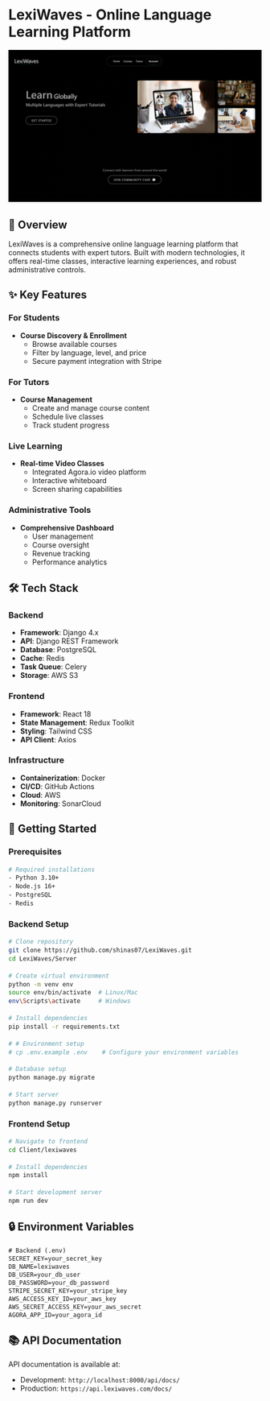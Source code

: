 # LexiWaves - Online Language Learning Platform

![LexiWaves Logo](Server/media/website-previews/preview.png)

## 🌟 Overview

LexiWaves is a comprehensive online language learning platform that connects students with expert tutors. Built with modern technologies, it offers real-time classes, interactive learning experiences, and robust administrative controls.

## ✨ Key Features

### For Students
- **Course Discovery & Enrollment**
  - Browse available courses
  - Filter by language, level, and price
  - Secure payment integration with Stripe

### For Tutors
- **Course Management**
  - Create and manage course content
  - Schedule live classes
  - Track student progress

### Live Learning
- **Real-time Video Classes**
  - Integrated Agora.io video platform
  - Interactive whiteboard
  - Screen sharing capabilities

### Administrative Tools
- **Comprehensive Dashboard**
  - User management
  - Course oversight
  - Revenue tracking
  - Performance analytics

## 🛠 Tech Stack

### Backend
- **Framework**: Django 4.x
- **API**: Django REST Framework
- **Database**: PostgreSQL
- **Cache**: Redis
- **Task Queue**: Celery
- **Storage**: AWS S3

### Frontend
- **Framework**: React 18
- **State Management**: Redux Toolkit
- **Styling**: Tailwind CSS
- **API Client**: Axios

### Infrastructure
- **Containerization**: Docker
- **CI/CD**: GitHub Actions
- **Cloud**: AWS
- **Monitoring**: SonarCloud

## 🚀 Getting Started

### Prerequisites
```bash
# Required installations
- Python 3.10+
- Node.js 16+
- PostgreSQL
- Redis
```

### Backend Setup
```bash
# Clone repository
git clone https://github.com/shinas07/LexiWaves.git
cd LexiWaves/Server

# Create virtual environment
python -m venv env
source env/bin/activate  # Linux/Mac
env\Scripts\activate     # Windows

# Install dependencies
pip install -r requirements.txt

# # Environment setup
# cp .env.example .env    # Configure your environment variables

# Database setup
python manage.py migrate

# Start server
python manage.py runserver
```

### Frontend Setup
```bash
# Navigate to frontend
cd Client/lexiwaves

# Install dependencies
npm install

# Start development server
npm run dev
```

## 🔒 Environment Variables

```env
# Backend (.env)
SECRET_KEY=your_secret_key
DB_NAME=lexiwaves
DB_USER=your_db_user
DB_PASSWORD=your_db_password
STRIPE_SECRET_KEY=your_stripe_key
AWS_ACCESS_KEY_ID=your_aws_key
AWS_SECRET_ACCESS_KEY=your_aws_secret
AGORA_APP_ID=your_agora_id
```

## 📚 API Documentation

API documentation is available at:
- Development: `http://localhost:8000/api/docs/`
- Production: `https://api.lexiwaves.com/docs/`



<!-- ## 🤝 Contributing

1. Fork the repository
2. Create your feature branch (`git checkout -b feature/AmazingFeature`)
3. Commit changes (`git commit -m 'Add: AmazingFeature'`)
4. Push to branch (`git push origin feature/AmazingFeature`)
5. Open a Pull Request
 -->
